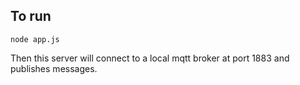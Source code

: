 ## To run

```
node app.js
```

Then this server will connect to a local mqtt broker at port 1883 and publishes messages.
